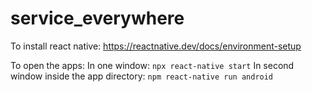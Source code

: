 # service_everywhere

To install react native: https://reactnative.dev/docs/environment-setup

To open the apps:
In one window: `npx react-native start`
In second window inside the app directory: `npm react-native run android`
